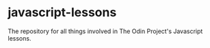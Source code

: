 # javascript-lessons

The repository for all things involved in The Odin Project's Javascript lessons.
